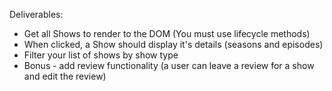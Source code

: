 Deliverables:

- Get all Shows to render to the DOM (You must use lifecycle methods)
- When clicked, a Show should display it's details (seasons and episodes)
- Filter your list of shows by show type
- Bonus - add review functionality (a user can leave a review for a show and edit the review)
